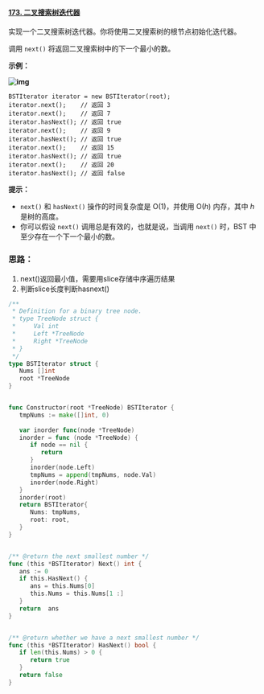 #### [173. 二叉搜索树迭代器](https://leetcode-cn.com/problems/binary-search-tree-iterator/)

实现一个二叉搜索树迭代器。你将使用二叉搜索树的根节点初始化迭代器。

调用 `next()` 将返回二叉搜索树中的下一个最小的数。

 

**示例：**

**![img](https://assets.leetcode-cn.com/aliyun-lc-upload/uploads/2018/12/25/bst-tree.png)**

```
BSTIterator iterator = new BSTIterator(root);
iterator.next();    // 返回 3
iterator.next();    // 返回 7
iterator.hasNext(); // 返回 true
iterator.next();    // 返回 9
iterator.hasNext(); // 返回 true
iterator.next();    // 返回 15
iterator.hasNext(); // 返回 true
iterator.next();    // 返回 20
iterator.hasNext(); // 返回 false
```

 

**提示：**

- `next()` 和 `hasNext()` 操作的时间复杂度是 O(1)，并使用 O(*h*) 内存，其中 *h* 是树的高度。
- 你可以假设 `next()` 调用总是有效的，也就是说，当调用 `next()` 时，BST 中至少存在一个下一个最小的数。

### 思路：

1. next()返回最小值，需要用slice存储中序遍历结果
2. 判断slice长度判断hasnext()

```go
/**
 * Definition for a binary tree node.
 * type TreeNode struct {
 *     Val int
 *     Left *TreeNode
 *     Right *TreeNode
 * }
 */
type BSTIterator struct {
   Nums []int
   root *TreeNode
}


func Constructor(root *TreeNode) BSTIterator {
   tmpNums := make([]int, 0)
  
   var inorder func(node *TreeNode)
   inorder = func (node *TreeNode) {
      if node == nil {
         return
      }
      inorder(node.Left)
      tmpNums = append(tmpNums, node.Val)
      inorder(node.Right)
   }
   inorder(root)
   return BSTIterator{
      Nums: tmpNums,
      root: root,
   }
}


/** @return the next smallest number */
func (this *BSTIterator) Next() int {
   ans := 0
   if this.HasNext() {
      ans = this.Nums[0]
      this.Nums = this.Nums[1 :]
   }
   return  ans
}


/** @return whether we have a next smallest number */
func (this *BSTIterator) HasNext() bool {
   if len(this.Nums) > 0 {
      return true
   }
   return false
}
```

